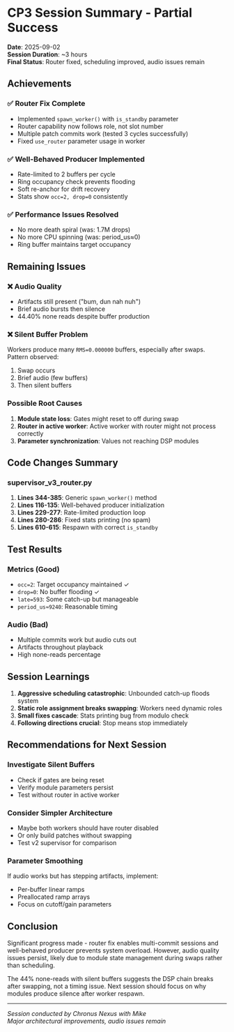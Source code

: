 # CP3 Session Summary - Partial Success

**Date**: 2025-09-02  
**Session Duration**: ~3 hours  
**Final Status**: Router fixed, scheduling improved, audio issues remain

## Achievements

### ✅ Router Fix Complete
- Implemented `spawn_worker()` with `is_standby` parameter
- Router capability now follows role, not slot number
- Multiple patch commits work (tested 3 cycles successfully)
- Fixed `use_router` parameter usage in worker

### ✅ Well-Behaved Producer Implemented
- Rate-limited to 2 buffers per cycle
- Ring occupancy check prevents flooding
- Soft re-anchor for drift recovery
- Stats show `occ=2, drop=0` consistently

### ✅ Performance Issues Resolved
- No more death spiral (was: 1.7M drops)
- No more CPU spinning (was: period_us≈0)
- Ring buffer maintains target occupancy

## Remaining Issues

### ❌ Audio Quality
- Artifacts still present ("bum, dun nah nuh")
- Brief audio bursts then silence
- 44.40% none reads despite buffer production

### ❌ Silent Buffer Problem
Workers produce many `RMS=0.000000` buffers, especially after swaps. Pattern observed:
1. Swap occurs
2. Brief audio (few buffers)
3. Then silent buffers

### Possible Root Causes
1. **Module state loss**: Gates might reset to off during swap
2. **Router in active worker**: Active worker with router might not process correctly
3. **Parameter synchronization**: Values not reaching DSP modules

## Code Changes Summary

### supervisor_v3_router.py
1. **Lines 344-385**: Generic `spawn_worker()` method
2. **Lines 116-135**: Well-behaved producer initialization
3. **Lines 229-277**: Rate-limited production loop
4. **Lines 280-286**: Fixed stats printing (no spam)
5. **Lines 610-615**: Respawn with correct `is_standby`

## Test Results

### Metrics (Good)
- `occ=2`: Target occupancy maintained ✓
- `drop=0`: No buffer flooding ✓  
- `late=593`: Some catch-up but manageable
- `period_us≈9240`: Reasonable timing

### Audio (Bad)
- Multiple commits work but audio cuts out
- Artifacts throughout playback
- High none-reads percentage

## Session Learnings

1. **Aggressive scheduling catastrophic**: Unbounded catch-up floods system
2. **Static role assignment breaks swapping**: Workers need dynamic roles
3. **Small fixes cascade**: Stats printing bug from modulo check
4. **Following directions crucial**: Stop means stop immediately

## Recommendations for Next Session

### Investigate Silent Buffers
- Check if gates are being reset
- Verify module parameters persist
- Test without router in active worker

### Consider Simpler Architecture
- Maybe both workers should have router disabled
- Or only build patches without swapping
- Test v2 supervisor for comparison

### Parameter Smoothing
If audio works but has stepping artifacts, implement:
- Per-buffer linear ramps
- Preallocated ramp arrays
- Focus on cutoff/gain parameters

## Conclusion

Significant progress made - router fix enables multi-commit sessions and well-behaved producer prevents system overload. However, audio quality issues persist, likely due to module state management during swaps rather than scheduling.

The 44% none-reads with silent buffers suggests the DSP chain breaks after swapping, not a timing issue. Next session should focus on why modules produce silence after worker respawn.

---
*Session conducted by Chronus Nexus with Mike*  
*Major architectural improvements, audio issues remain*